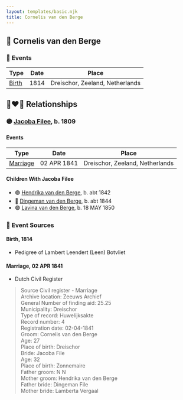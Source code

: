 ```yaml
---
layout: templates/basic.njk
title: Cornelis van den Berge
---
```

## 🔵 Cornelis van den Berge

### 📆 Events

Type | Date | Place
------ | ------ | ------
[Birth](#event-e1f42459-67e6-4710-96a1-86a2195d5580) | 1814 | Dreischor, Zeeland, Netherlands

## 👩‍❤️‍👨 Relationships

### 🟣 [Jacoba Filee](/people/2/24768838), b. 1809

#### Events

Type | Date | Place
------ | ------ | ------
[Marriage](#event-00c90ff6-96a0-4818-ab59-d6231ecd43b1) | 02 APR 1841 | Dreischor, Zeeland, Netherlands
#### Children With Jacoba Filee
* 🟣 [Hendrika van den Berge](/people/5/54004146), b. abt 1842
* 🔵 [Dingeman van den Berge](/people/2/24832747), b. abt 1844
* 🟣 [Lavina van den Berge](/people/7/71558365), b. 18 MAY 1850
### 📰 Event Sources

#### <a id="event-e1f42459-67e6-4710-96a1-86a2195d5580"></a> Birth, 1814
* Pedigree of Lambert Leendert (Leen) Botvliet
#### <a id="event-00c90ff6-96a0-4818-ab59-d6231ecd43b1"></a> Marriage, 02 APR 1841
* Dutch Civil Register
>   
  > Source Civil register - Marriage  
  > Archive location: Zeeuws Archief  
  > General Number of finding aid: 25.25  
  > Municipality: Dreischor  
  > Type of record: Huwelijksakte  
  > Record number: 4  
  > Registration date: 02-04-1841  
  > Groom: Cornelis van den Berge  
  > Age: 27  
  > Place of birth: Dreischor  
  > Bride: Jacoba File  
  > Age: 32  
  > Place of birth: Zonnemaire  
  > Father groom: N N  
  > Mother groom: Hendrika van den Berge  
  > Father bride: Dingeman File  
  > Mother bride: Lamberta Vergaal
